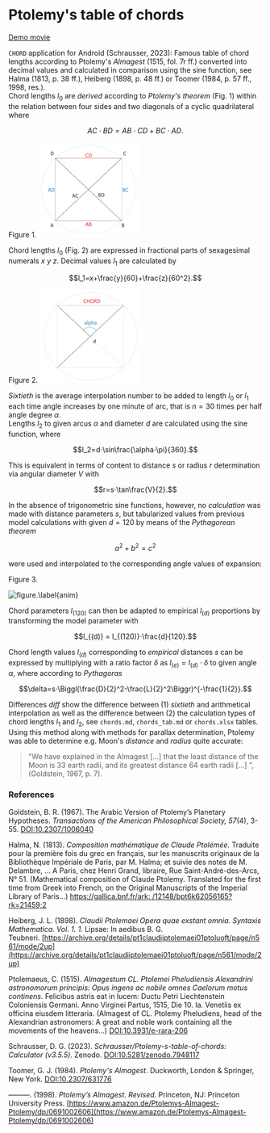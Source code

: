 # Ptolemy's table of chords
[Demo movie](https://m.youtube.com/watch?v=xUpBBr5btvk)

`CHORD` application for Android (Schrausser, 2023): Famous table of chord lengths according to Ptolemy's *Almagest* (1515, fol. 7r ff.) converted into decimal values and calculated in comparison using the sine function, see Halma (1813, p. 38 ff.),  Heiberg (1898, p. 48 ff.) or Toomer (1984, p. 57 ff., 1998, res.).  
Chord lengths $l_0$ are *derived* according to *Ptolemy's theorem* (Fig. 1) within the relation between four sides and two diagonals of a cyclic quadrilateral where

$$AC⋅BD = AB⋅CD + BC⋅AD.$$

Figure 1.
![figure.\label{Figure1: Cyclic quadrilateral.}](pic1.jpg)

Chord lengths $l_0$ (Fig. 2) are expressed in fractional parts of sexagesimal numerals $x$ $y$ $z.$ Decimal values $l_1$ are calculated by

$$l_1=x+\frac{y}{60}+\frac{z}{60^2}.$$

Figure 2.
![figure.\label{Figure2: Chord length representation.}](pic2.jpg)

*Sixtieth* is the average interpolation number to be added to length $l_0$ or $l_1$ each time angle increases by one minute of arc, that is $n=30$ times per half angle degree $\alpha$.  
Lengths $l_2$ to given arcus $\alpha$ and diameter $d$ are calculated using the sine function, where

$$l_2=d⋅\sin\frac{\alpha⋅\pi}{360}.$$

This is equivalent in terms of content to distance $s$ or radius $r$ determination via angular diameter $V$ with 

$$r=s⋅\tan\frac{V}{2}.$$

In the absence of trigonometric sine functions, however, no *calculation* was made with distance parameters $s$, but tabularized values from previous model calculations with given $d=120$ by means of the *Pythagorean theorem*

$$a^2+b^2=c^2$$

were used and interpolated to the corresponding angle values of expansion:  

Figure 3.

![figure.\label{anim}](anim01.gif)


Chord parameters $l_{(120)}$ can then be adapted to empirical $l_{(d)}$ proportions by transforming the model parameter with

$$l_{(d)} = l_{(120)}⋅\frac{d}{120}.$$

Chord length values $l_{(d)}$ corresponding to *empirical* distances $s$ can be expressed by multiplying with a ratio factor $\delta$ as $l_{(e)}=l_{(d)}⋅\delta$ to given angle $\alpha$, where according to *Pythagoras* 

$$\delta=s⋅\Biggl(\frac{D}{2}^2-\frac{L}{2}^2\Biggr)^{-\frac{1}{2}}.$$

Differences $diff$ show the difference between (1) *sixtieth* and arithmetical interpolation as well as the difference between (2) the calculation types of chord lengths $l_1$ and $l_2$, see `chords.md`, `chords_tab.md` or `chords.xlsx` tables.  
Using this method along with methods for parallax determination, Ptolemy was able to determine e.g. Moon's *distance* and *radius* quite accurate:
>"We have explained in the Almagest [...] that the least distance of the Moon is 33 earth radii, and its greatest distance 64 earth radii [...] ", (Goldstein, 1967, p. 7).

### References
Goldstein, B. R. (1967). The Arabic Version of Ptolemy’s Planetary Hypotheses. *Transactions of the American Philosophical Society, 57*(4), 3-55. [DOI:10.2307/1006040](https://doi.org/10.2307/1006040)

Halma, N. (1813). *Composition mathématique de Claude Ptolémée.* Traduite pour la première fois du grec en français, sur les manuscrits originaux de la Bibliothèque Impériale de Paris, par M. Halma; et suivie des notes de M. Delambre, ... A Paris, chez Henri Grand, libraire, Rue Saint-André-des-Arcs, N° 51. (Mathematical composition of Claude Ptolemy. Translated for the first time from Greek into French, on the Original Manuscripts of the Imperial Library of Paris...)
[https://gallica.bnf.fr/ark: /12148/bpt6k62056165?rk=21459;2](https://ia600202.us.archive.org/12/items/bub_gb_a9nvvbG-OOIC/bub_gb_a9nvvbG-OOIC.pdf)

Heiberg, J. L. (1898). *Claudii Ptolemaei Opera quae exstant omnia. Syntaxis Mathematica. Vol. 1. 1.* Lipsae: In aedibus B. G. Teubneri. [https://archive.org/details/pt1claudiiptolemaei01ptoluoft/page/n561/mode/2up](https://archive.org/details/pt1claudiiptolemaei01ptoluoft/page/n561/mode/2up)

Ptolemaeus, C. (1515). *Almagestum CL. Ptolemei Pheludiensis Alexandrini astronomorum principis: Opus ingens ac nobile omnes Caelorum motus continens.* Felicibus astris eat in lucem: Ductu Petri Liechtenstein Coloniensis Germani. Anno Virginei Partus, 1515, Die 10. Ia. Venetiis ex officina eiusdem litteraria. (Almagest of CL. Ptolemy Pheludiens, head of the Alexandrian astronomers: A great and noble work containing all the movements of the heavens...)
 [DOI:10.3931/e-rara-206](https://doi.org/10.3931/e-rara-206)

Schrausser, D. G. (2023). *Schrausser/Ptolemy-s-table-of-chords: Calculator (v3.5.5)*. Zenodo. [DOI:10.5281/zenodo.7948117](https://doi.org/10.5281/zenodo.7948117)

Toomer, G. J. (1984). *Ptolemy's Almagest*. Duckworth, London & Springer, New York. [DOI:10.2307/631776](https://doi.org/10.2307/631776)

———. (1998). *Ptolemy’s Almagest. Revised.* Princeton, NJ: Princeton University Press. [https://www.amazon.de/Ptolemys-Almagest-Ptolemy/dp/0691002606](https://www.amazon.de/Ptolemys-Almagest-Ptolemy/dp/0691002606)
